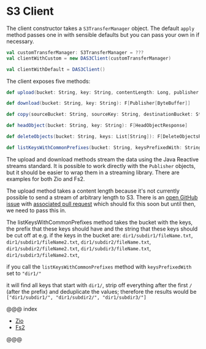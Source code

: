 # S3 Client

The client constructor takes a `S3TransferManager` object. The default `apply` method passes one in with sensible defaults but you can pass your own in if necessary.

```scala
val customTransferManager: S3TransferManager = ???
val clientWithCustom = new DAS3Client(customTransferManager)

val clientWithDefault = DAS3Client()
```

The client exposes five methods:

```scala
def upload(bucket: String, key: String, contentLength: Long, publisher: Publisher[ByteBuffer]): F[CompletedUpload]

def download(bucket: String, key: String): F[Publisher[ByteBuffer]]

def copy(sourceBucket: String, sourceKey: String, destinationBucket: String, destinationKey: String ): F[CompletedCopy]

def headObject(bucket: String, key: String): F[HeadObjectResponse]

def deleteObjects(bucket: String, keys: List[String]): F[DeleteObjectsResponse]

def listKeysWithCommonPrefixes(bucket: String, keysPrefixedWith: String): F[SdkPublisher[String]]
```

The upload and download methods stream the data using the Java Reactive streams standard. 
It is possible to work directly with the `Publisher` objects, but it should be easier to wrap them in a streaming library. 
There are examples for both Zio and Fs2.

The upload method takes a content length because it's not currently possible to send a stream of arbitrary length to S3.
There is an [open GitHub issue](https://github.com/aws/aws-sdk-java-v2/issues/139) with [associated pull request](https://github.com/awslabs/aws-c-s3/pull/285)
which should fix this soon but until then, we need to pass this in.


The listKeysWithCommonPrefixes method takes the bucket with the keys, the prefix that these keys should have and the
string that these keys should be cut off at e.g. if the keys in the bucket are:
`dir1/subdir1/fileName.txt`, `dir1/subdir1/fileName2.txt`, `dir1/subdir2/fileName.txt`, `dir1/subdir2/fileName2.txt`,
`dir1/subdir3/fileName.txt`, `dir1/subdir3/fileName2.txt`,

if you call the `listKeysWithCommonPrefixes` method with `keysPrefixedWith` set to `"dir1/"`

it will find all keys that start with `dir1/`, strip off everything after the first `/` (after the prefix) and
deduplicate the values; therefore the results would be `["dir1/subdir1/", "dir1/subdir2/", "dir1/subdir3/"]`

@@@ index

* [Zio](zio.md)
* [Fs2](fs2.md)

@@@
